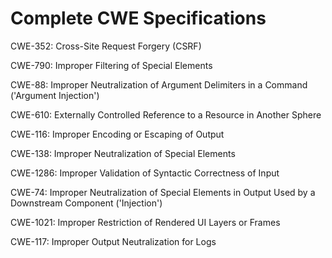 

# Complete CWE Specifications

CWE-352: Cross-Site Request Forgery (CSRF)

CWE-790: Improper Filtering of Special Elements

CWE-88: Improper Neutralization of Argument Delimiters in a Command ('Argument Injection')

CWE-610: Externally Controlled Reference to a Resource in Another Sphere

CWE-116: Improper Encoding or Escaping of Output

CWE-138: Improper Neutralization of Special Elements

CWE-1286: Improper Validation of Syntactic Correctness of Input

CWE-74: Improper Neutralization of Special Elements in Output Used by a Downstream Component ('Injection')

CWE-1021: Improper Restriction of Rendered UI Layers or Frames

CWE-117: Improper Output Neutralization for Logs